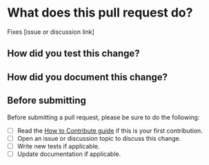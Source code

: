 # What does this pull request do?

<!-- Please describe what you changed and why. -->

Fixes [issue or discussion link]

## How did you test this change?

<!-- Please describe how you tested this change. -->

## How did you document this change?

<!-- Please describe how you documented this change. -->

## Before submitting

Before submitting a pull request, please be sure to do the following:
- [ ] Read the [How to Contribute guide](https://github.com/tensorflow/model-card-toolkit/blob/master/CONTRIBUTING.md) if this is your first contribution.
- [ ] Open an issue or discussion topic to discuss this change.
- [ ] Write new tests if applicable.
- [ ] Update documentation if applicable.
